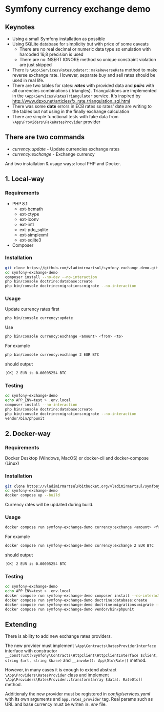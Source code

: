 # Symfony currency exchange demo

## Keynotes

* Using a small Symfony installation as possible
* Using SQLite database for simplicity but with price of some caveats
  * There are no real decimal or numeric data type so emulation with harcoded 16,8 precision is used
  * There are no INSERT IGNORE method so unique constraint violation are just skipped
* There is `\App\Services\RatesUpdater::makeReverseRate` method to make reverse exchange rate. However, separate buy and
  sell rates should be used in real life.
* There are two tables for rates: _**rates**_ with provided data and _**pairs**_ with all currencies combinations (
  triangles). Triangulations are implemented in the `\App\Services\RatesTriangulator` service. It's inspired
  by http://www.dpxo.net/articles/fx_rate_triangulation_sql.html
* There was some **date** errors in ECB rates so rates' date are writing to the tables but not using in the finally
  exchange calculation
* There are simple functional tests with fake data from `\App\Providers\FakeRatesProvider` provider

## There are two commands

* _currency:update_ - Update currencies exchange rates
* _currency:exchange_ - Exchange currency

And two installation & usage ways: local PHP and Docker.

## 1. Local-way

### Requirements

* PHP 8.1
    * ext-bcmath
    * ext-ctype
    * ext-iconv
    * ext-intl
    * ext-pdo_sqlite
    * ext-simplexml
    * ext-sqlite3
* Composer

### Installation

```bash
git clone https://github.com/vladimirmartsul/symfony-exchange-demo.git
cd symfony-exchange-demo
composer install --no-dev --no-interaction
php bin/console doctrine:database:create
php bin/console doctrine:migrations:migrate --no-interaction
```

### Usage

Update currency rates first

```bash
php bin/console currency:update
```

Use

```bash
php bin/console currency:exchange <amount> <from> <to>
```

For example

```bash
php bin/console currency:exchange 2 EUR BTC
```

should output

```bash
[OK] 2 EUR is 0.00005254 BTC
```

### Testing

```bash
cd symfony-exchange-demo
echo APP_ENV=test > .env.local
composer install --no-interaction
php bin/console doctrine:database:create
php bin/console doctrine:migrations:migrate --no-interaction
vendor/bin/phpunit
```

## 2. Docker-way

### Requirements

Docker Desktop (Windows, MacOS) or docker-cli and docker-compose (Linux)

### Installation

```bash
git clone https://vladimirmartsul@bitbucket.org/vladimirmartsul/symfony-exchange-demo.git
cd symfony-exchange-demo
docker compose up --build
```

Currency rates will be updated during build.

### Usage

```bash
docker compose run symfony-exchange-demo currency:exchange <amount> <from> <to>
```

For example

```bash
docker compose run symfony-exchange-demo currency:exchange 2 EUR BTC
```

should output

```bash
[OK] 2 EUR is 0.00005254 BTC
```

### Testing

```bash
cd symfony-exchange-demo
echo APP_ENV=test > .env.local
docker compose run symfony-exchange-demo composer install --no-interaction
docker compose run symfony-exchange-demo doctrine:database:create
docker compose run symfony-exchange-demo doctrine:migrations:migrate --no-interaction
docker compose run symfony-exchange-demo vendor/bin/phpunit
```

## Extending

There is ability to add new exchange rates providers.

The new provider must implement `\App\Contracts\RatesProviderInterface` interface with constructor `__construct(\Symfony\Contracts\HttpClient\HttpClientInterface $client, string $url, string $base)` and `__invoke(): App\Dto\Rate[]` method.

However, in many cases it is enough to extend abstract `\App\Providers\RatesProvider` class and
implement `\App\Providers\RatesProvider::transform(array $data): RateDto[]` method.

Additionaly the new provider must be registered in _config/services.yaml_ with its own arguments and `app.rates_provider` tag. Real params such as URL and base currency must be writen in _.env_ file.
